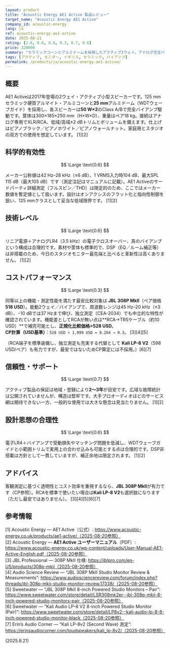 ```yaml
---
layout: product
title: "Acoustic Energy AE1 Active 製品レビュー"
target_name: "Acoustic Energy AE1 Active"
company_id: acoustic-energy
lang: ja
ref: acoustic-energy-ae1-active
date: 2025-08-21
rating: [2.8, 0.6, 0.6, 0.3, 0.7, 0.6]
price: 320000
summary: "セラミックコーンとアルミドームを採用したアクティブ2ウェイ。アナログ完全バイアンプで基礎は堅実ですが、測定重視のスタジオモニターと比べたコストパフォーマンスは弱いです。"
tags: [アクティブ, モニター, イギリス, セラミック, バイアンプ]
permalink: /products/ja/acoustic-energy-ae1-active/
---
```


## 概要

AE1 Activeは2017年登場の2ウェイ・アクティブ小型スピーカーです。125 mmセラミック硬質アルマイト・アルミコーンと**25 mm**アルミドーム（WDTウェーブガイド）を採用し、各スピーカーは**50 W×2**のClass A/Bで完全バイアンプ駆動です。筐体は300×185×250 mm（H×W×D）、重量はペア18 kg。接続はアナログ専用でXLR/RCA、低域/高域±2 dBトリムとボリュームを備えます。仕上げはピアノブラック／ピアノホワイト／ピアノウォールナット。家庭用とスタジオの双方での使用を想定しています。 [1][2]

## 科学的有効性

$$ \Large \text{0.6} $$

メーカー公称値は42 Hz–28 kHz（±6 dB）、1 VRMS入力時104 dB、最大SPL 115 dB（最大105 dB）です（測定注記はマニュアルに記載）。AE1 Activeのサードパーティ詳細測定（フルスピン／THD）は限定的のため、ここではメーカー数値を暫定値として扱います。設計はオンアクシスのフラット化と指向性制御を狙い、125 mmクラスとして妥当な低域限界です。 [1][2]

## 技術レベル

$$ \Large \text{0.6} $$

リニア電源＋アナログLR4（3.5 kHz）の電子クロスオーバー、真のバイアンプという構成は合理的です。素材や筐体も標準的で、DSP（EQ／ルーム補正等）は非搭載のため、今日のスタジオモニター最先端と比べると革新性は高くありません。 [1][2]

## コストパフォーマンス

$$ \Large \text{0.3} $$

同等以上の機能・測定性能を満たす最安比較対象は **JBL 308P MkII**（ペア価格 **518 USD**）。能動2ウェイ／バイアンプで、周波数レンジは45 Hz–20 kHz（±3 dB）、−10 dBでは37 Hzまで伸び、独立測定（CEA-2034）でも中立的な特性が確認されています。機能差としてRCAが無い点は**RCA→TRSケーブル（約10 USD）**で補完可能とし、**正規化比較価格=528 USD**。  
**CP計算（USD基準）**：`528 USD ÷ 1,999 USD = 0.264 → 0.3`。 [3][4][5]

（RCA端子を標準装備し、独立測定も充実する代替として **Kali LP-8 V2**（598 USD/ペア）も有力ですが、最安ではないためCP算定には不採用。）[6][7]

## 信頼性・サポート

$$ \Large \text{0.7} $$

アクティブ製品の保証は地域・登録により**2〜3年**が目安です。広域な故障統計は公開されていませんが、構造は堅牢です。大手プロオーディオほどのサービス網は期待できない一方、一般的な使用では大きな懸念は見当たりません。 [1][2]

## 設計思想の合理性

$$ \Large \text{0.6} $$

電子LR4＋バイアンプで受動損失やマッチング問題を低減し、WDTウェーブガイドと小範囲トリムで実用上の合わせ込みも可能とする点は合理的です。DSP非搭載は方針として一貫していますが、補正余地は限定されます。 [1][2]

## アドバイス

客観測定に基づく透明性とコスト効率を重視するなら、**JBL 308P MkII**が有力です（CP参照）。RCAを標準で使いたい場合は**Kali LP-8 V2**も選択肢になります（ただし最安ではありません）。 [3][4][5][6][7]

## 参考情報

[1] Acoustic Energy — AE1 Active（公式）: https://www.acoustic-energy.co.uk/products/ae1-active/（2025-08-20参照）  
[2] Acoustic Energy — **AE1 Active ユーザーマニュアル**（PDF）: https://www.acoustic-energy.co.uk/wp-content/uploads/User-Manual-AE1-Active-English.pdf（2025-08-20参照）  
[3] JBL Professional — 308P MkII 仕様: https://jblpro.com/en-US/products/308p-mkii（2025-08-20参照）  
[4] Audio Science Review — “JBL 308P MkII Studio Monitor Review & Measurements”: https://www.audiosciencereview.com/forum/index.php?threads/jbl-308p-mkii-studio-monitor-review.17338/（2025-08-20参照）  
[5] Sweetwater — “JBL 308P MkII 8-inch Powered Studio Monitors – Pair”: https://www.sweetwater.com/store/detail/LSR308mk2pr--jbl-308p-mkii-8-inch-powered-studio-monitors-pair（2025-08-20参照）  
[6] Sweetwater — “Kali Audio LP-8 V2 8-inch Powered Studio Monitor (Pair)”: https://www.sweetwater.com/store/detail/LP8v2--kali-audio-lp-8-8-inch-powered-studio-monitor-black（2025-08-20参照）  
[7] Erin’s Audio Corner — “Kali LP-8v2 (Second Wave) 測定”: https://erinsaudiocorner.com/loudspeakers/kali_lp-8v2/（2025-08-20参照）

(2025.8.21)

